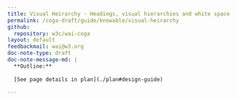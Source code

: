 ```yaml
---
title: Visual Heirarchy - Headings, visual hierarchies and white space
permalink: /coga-draft/guide/knowable/visual-heirarchy
github:
  repository: w3c/wai-coga
layout: default
feedbackmail: wai@w3.org
doc-note-type: draft
doc-note-message-md: |
  **Outline:**
      
  [See page details in plan](./plan#design-guide)

---
```

